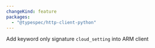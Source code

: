 ```yaml
---
changeKind: feature
packages:
  - "@typespec/http-client-python"
---
```


Add keyword only signature `cloud_setting` into ARM client